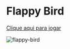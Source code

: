 # Flappy Bird
[Clique aqui para jogar](https://pedroaugusto2004.github.io/FB-Jogo/)




![flappy-bird](https://user-images.githubusercontent.com/104571614/193715583-9f201339-88e0-4a92-90e8-86efbecb2d4a.jpg)
